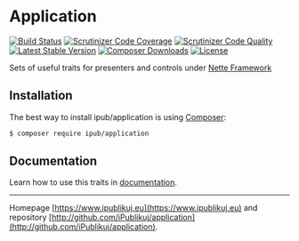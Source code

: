 # Application

[![Build Status](https://img.shields.io/travis/iPublikuj/application.svg?style=flat-square)](https://travis-ci.org/iPublikuj/application)
[![Scrutinizer Code Coverage](https://img.shields.io/scrutinizer/coverage/g/iPublikuj/application.svg?style=flat-square)](https://scrutinizer-ci.com/g/iPublikuj/application/?branch=master)
[![Scrutinizer Code Quality](https://img.shields.io/scrutinizer/g/iPublikuj/application.svg?style=flat-square)](https://scrutinizer-ci.com/g/iPublikuj/application/?branch=master)
[![Latest Stable Version](https://img.shields.io/packagist/v/ipub/application.svg?style=flat-square)](https://packagist.org/packages/ipub/application)
[![Composer Downloads](https://img.shields.io/packagist/dt/ipub/application.svg?style=flat-square)](https://packagist.org/packages/ipub/application)
[![License](https://img.shields.io/packagist/l/ipub/application.svg?style=flat-square)](https://packagist.org/packages/ipub/application)

Sets of useful traits for presenters and controls under [Nette Framework](http://nette.org/)

## Installation

The best way to install ipub/application is using  [Composer](http://getcomposer.org/):

```sh
$ composer require ipub/application
```

## Documentation

Learn how to use this traits in [documentation](https://github.com/iPublikuj/application/blob/master/docs/en/index.md).

***
Homepage [https://www.ipublikuj.eu](https://www.ipublikuj.eu) and repository [http://github.com/iPublikuj/application](http://github.com/iPublikuj/application).

